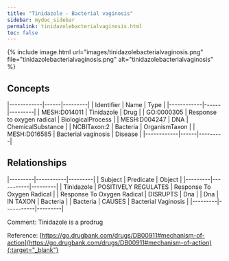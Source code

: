 ```yaml
---
title: "Tinidazole - Bacterial vaginosis"
sidebar: mydoc_sidebar
permalink: tinidazolebacterialvaginosis.html
toc: false 
---
```


{% include image.html url="images/tinidazolebacterialvaginosis.png" file="tinidazolebacterialvaginosis.png" alt="tinidazolebacterialvaginosis" %}

## Concepts

|------------|------|---------|
| Identifier | Name | Type    |
|------------|------|---------|
| MESH:D014011 | Tinidazole | Drug |
| GO:0000305 | Response to oxygen radical | BiologicalProcess |
| MESH:D004247 | DNA | ChemicalSubstance |
| NCBITaxon:2 | Bacteria | OrganismTaxon |
| MESH:D016585 | Bacterial vaginosis | Disease |
|------------|------|---------|

## Relationships

|---------|-----------|---------|
| Subject | Predicate | Object  |
|---------|-----------|---------|
| Tinidazole | POSITIVELY REGULATES | Response To Oxygen Radical |
| Response To Oxygen Radical | DISRUPTS | Dna |
| Dna | IN TAXON | Bacteria |
| Bacteria | CAUSES | Bacterial Vaginosis |
|---------|-----------|---------|

Comment: Tinidazole is a prodrug

Reference: [https://go.drugbank.com/drugs/DB00911#mechanism-of-action](https://go.drugbank.com/drugs/DB00911#mechanism-of-action){:target="_blank"}